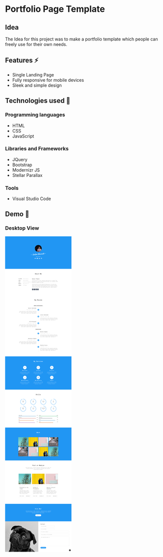 # Portfolio Page Template
## Idea 
The Idea for this project was to make a portfolio template which people can freely use for their own needs.

## Features ⚡
* Single Landing Page
* Fully responsive for mobile devices
* Sleek and simple design

## Technologies used 🚩
### Programming languages
* HTML
* CSS
* JavaScript
### Libraries and Frameworks
* JQuery
* Bootstrap
* Modernizr JS
* Stellar Parallax
### Tools
* Visual Studio Code

## Demo 🚩

### Desktop View

![Desktop view](desktopview.png)
